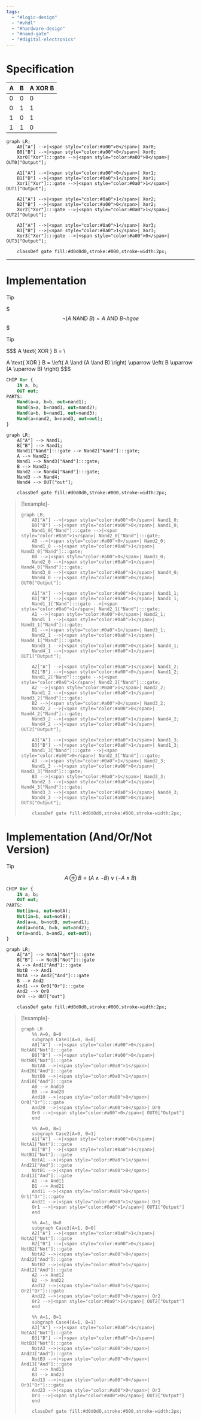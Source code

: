 ```yaml
---
tags:
  - "#logic-design"
  - "#vhdl"
  - "#hardware-design"
  - "#nand-gate"
  - "#digital-electronics"
---
```


# Specification

|A|B|A XOR B|
|---|---|---|
|0|0|0|
|0|1|1|
|1|0|1|
|1|1|0|

```mermaid
graph LR;
    A0["A"] -->|<span style="color:#a00">0</span>| Xor0;
    B0["B"] -->|<span style="color:#a00">0</span>| Xor0;
    Xor0["Xor"]:::gate -->|<span style="color:#a00">0</span>| OUT0["Output"];

    A1["A"] -->|<span style="color:#a00">0</span>| Xor1;
    B1["B"] -->|<span style="color:#0a0">1</span>| Xor1;
    Xor1["Xor"]:::gate -->|<span style="color:#0a0">1</span>| OUT1["Output"];

    A2["A"] -->|<span style="color:#0a0">1</span>| Xor2;
    B2["B"] -->|<span style="color:#a00">0</span>| Xor2;
    Xor2["Xor"]:::gate -->|<span style="color:#0a0">1</span>| OUT2["Output"];

    A3["A"] -->|<span style="color:#0a0">1</span>| Xor3;
    B3["B"] -->|<span style="color:#0a0">1</span>| Xor3;
    Xor3["Xor"]:::gate -->|<span style="color:#a00">0</span>| OUT3["Output"];

    classDef gate fill:#d0d0d0,stroke:#000,stroke-width:2px;
```

---
# Implementation

>[!tip] 
> $$$ 
> \neg(A \text{ NAND } B) = A \text{ AND } B 
> \neg hgoe
> $$$
> 


>[!tip]
>$$$
> A \text{ XOR } B = \\
> 
> 
> 
> A \text{ XOR } B = \left( A \land (A \land B) \right) \uparrow \left( B \uparrow (A \uparrow B) \right)
>$$$

```vhdl
CHIP Xor {
    IN a, b;
    OUT out;
PARTS:
    Nand(a=a, b=b, out=nand1);
    Nand(a=a, b=nand1, out=nand2);
    Nand(a=b, b=nand1, out=nand3);
    Nand(a=nand2, b=nand3, out=out);
}
```

```mermaid
graph LR;
    A["A"] --> Nand1;
    B["B"] --> Nand1;
    Nand1["Nand"]:::gate --> Nand2["Nand"]:::gate;
    A --> Nand2;
    Nand1 --> Nand3["Nand"]:::gate;
    B --> Nand3;
    Nand2 --> Nand4["Nand"]:::gate;
    Nand3 --> Nand4;
    Nand4 --> OUT["out"];
    
    classDef gate fill:#d0d0d0,stroke:#000,stroke-width:2px;
```

> [!example]-
> ```mermaid
> graph LR;
>     A0["A"] -->|<span style="color:#a00">0</span>| Nand1_0;
>     B0["B"] -->|<span style="color:#a00">0</span>| Nand1_0;
>     Nand1_0["Nand"]:::gate -->|<span style="color:#0a0">1</span>| Nand2_0["Nand"]:::gate;
>     A0 -->|<span style="color:#a00">0</span>| Nand2_0;
>     Nand1_0 -->|<span style="color:#0a0">1</span>| Nand3_0["Nand"]:::gate;
>     B0 -->|<span style="color:#a00">0</span>| Nand3_0;
>     Nand2_0 -->|<span style="color:#0a0">1</span>| Nand4_0["Nand"]:::gate;
>     Nand3_0 -->|<span style="color:#0a0">1</span>| Nand4_0;
>     Nand4_0 -->|<span style="color:#a00">0</span>| OUT0["Output"];
> 
>     A1["A"] -->|<span style="color:#a00">0</span>| Nand1_1;
>     B1["B"] -->|<span style="color:#0a0">1</span>| Nand1_1;
>     Nand1_1["Nand"]:::gate -->|<span style="color:#0a0">1</span>| Nand2_1["Nand"]:::gate;
>     A1 -->|<span style="color:#a00">0</span>| Nand2_1;
>     Nand1_1 -->|<span style="color:#0a0">1</span>| Nand3_1["Nand"]:::gate;
>     B1 -->|<span style="color:#0a0">1</span>| Nand3_1;
>     Nand2_1 -->|<span style="color:#0a0">1</span>| Nand4_1["Nand"]:::gate;
>     Nand3_1 -->|<span style="color:#a00">0</span>| Nand4_1;
>     Nand4_1 -->|<span style="color:#0a0">1</span>| OUT1["Output"];
> 
>     A2["A"] -->|<span style="color:#0a0">1</span>| Nand1_2;
>     B2["B"] -->|<span style="color:#a00">0</span>| Nand1_2;
>     Nand1_2["Nand"]:::gate -->|<span style="color:#0a0">1</span>| Nand2_2["Nand"]:::gate;
>     A2 -->|<span style="color:#0a0">1</span>| Nand2_2;
>     Nand1_2 -->|<span style="color:#0a0">1</span>| Nand3_2["Nand"]:::gate;
>     B2 -->|<span style="color:#a00">0</span>| Nand3_2;
>     Nand2_2 -->|<span style="color:#a00">0</span>| Nand4_2["Nand"]:::gate;
>     Nand3_2 -->|<span style="color:#0a0">1</span>| Nand4_2;
>     Nand4_2 -->|<span style="color:#0a0">1</span>| OUT2["Output"];
> 
>     A3["A"] -->|<span style="color:#0a0">1</span>| Nand1_3;
>     B3["B"] -->|<span style="color:#0a0">1</span>| Nand1_3;
>     Nand1_3["Nand"]:::gate -->|<span style="color:#a00">0</span>| Nand2_3["Nand"]:::gate;
>     A3 -->|<span style="color:#0a0">1</span>| Nand2_3;
>     Nand1_3 -->|<span style="color:#a00">0</span>| Nand3_3["Nand"]:::gate;
>     B3 -->|<span style="color:#0a0">1</span>| Nand3_3;
>     Nand2_3 -->|<span style="color:#0a0">1</span>| Nand4_3["Nand"]:::gate;
>     Nand3_3 -->|<span style="color:#0a0">1</span>| Nand4_3;
>     Nand4_3 -->|<span style="color:#a00">0</span>| OUT3["Output"];
> 
>     classDef gate fill:#d0d0d0,stroke:#000,stroke-width:2px;
> ```


# Implementation (And/Or/Not Version)

>[!tip]
>$$
>A \oplus B = (A \land \neg B) \lor (\neg A \land B)
>$$

```vhdl
CHIP Xor {
    IN a, b;
    OUT out;
PARTS:
    Not(in=a, out=notA);
    Not(in=b, out=notB);
    And(a=a, b=notB, out=and1);
    And(a=notA, b=b, out=and2);
    Or(a=and1, b=and2, out=out);
}
```

```mermaid
graph LR;
    A["A"] --> NotA["Not"]:::gate
    B["B"] --> NotB["Not"]:::gate
    A --> And1["And"]:::gate
    NotB --> And1
    NotA --> And2["And"]:::gate
    B --> And2
    And1 --> Or0["Or"]:::gate
    And2 --> Or0
    Or0 --> OUT["out"]
    
    classDef gate fill:#d0d0d0,stroke:#000,stroke-width:2px;
```

> [!example]-
> ```mermaid
> graph LR
>     %% A=0, B=0
>     subgraph Case1[A=0, B=0]
>     A0["A"] -->|<span style="color:#a00">0</span>| NotA0["Not"]:::gate
>     B0["B"] -->|<span style="color:#a00">0</span>| NotB0["Not"]:::gate
>     NotA0 -->|<span style="color:#0a0">1</span>| And20["And"]:::gate
>     NotB0 -->|<span style="color:#0a0">1</span>| And10["And"]:::gate
>     A0 --> And10
>     B0 --> And20
>     And10 -->|<span style="color:#a00">0</span>| Or0["Or"]:::gate
>     And20 -->|<span style="color:#a00">0</span>| Or0
>     Or0 -->|<span style="color:#a00">0</span>| OUT0["Output"]
>     end
> 
>     %% A=0, B=1
>     subgraph Case2[A=0, B=1]
>     A1["A"] -->|<span style="color:#a00">0</span>| NotA1["Not"]:::gate
>     B1["B"] -->|<span style="color:#0a0">1</span>| NotB1["Not"]:::gate
>     NotA1 -->|<span style="color:#0a0">1</span>| And21["And"]:::gate
>     NotB1 -->|<span style="color:#a00">0</span>| And11["And"]:::gate
>     A1 --> And11
>     B1 --> And21
>     And11 -->|<span style="color:#a00">0</span>| Or1["Or"]:::gate
>     And21 -->|<span style="color:#0a0">1</span>| Or1
>     Or1 -->|<span style="color:#0a0">1</span>| OUT1["Output"]
>     end
> 
>     %% A=1, B=0
>     subgraph Case3[A=1, B=0]
>     A2["A"] -->|<span style="color:#0a0">1</span>| NotA2["Not"]:::gate
>     B2["B"] -->|<span style="color:#a00">0</span>| NotB2["Not"]:::gate
>     NotA2 -->|<span style="color:#a00">0</span>| And22["And"]:::gate
>     NotB2 -->|<span style="color:#0a0">1</span>| And12["And"]:::gate
>     A2 --> And12
>     B2 --> And22
>     And12 -->|<span style="color:#0a0">1</span>| Or2["Or"]:::gate
>     And22 -->|<span style="color:#a00">0</span>| Or2
>     Or2 -->|<span style="color:#0a0">1</span>| OUT2["Output"]
>     end
> 
>     %% A=1, B=1
>     subgraph Case4[A=1, B=1]
>     A3["A"] -->|<span style="color:#0a0">1</span>| NotA3["Not"]:::gate
>     B3["B"] -->|<span style="color:#0a0">1</span>| NotB3["Not"]:::gate
>     NotA3 -->|<span style="color:#a00">0</span>| And23["And"]:::gate
>     NotB3 -->|<span style="color:#a00">0</span>| And13["And"]:::gate
>     A3 --> And13
>     B3 --> And23
>     And13 -->|<span style="color:#a00">0</span>| Or3["Or"]:::gate
>     And23 -->|<span style="color:#a00">0</span>| Or3
>     Or3 -->|<span style="color:#a00">0</span>| OUT3["Output"]
>     end
> 
>     classDef gate fill:#d0d0d0,stroke:#000,stroke-width:2px;
> ```
